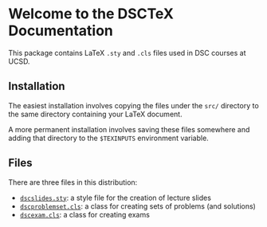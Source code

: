 # Welcome to the DSCTeX Documentation

This package contains LaTeX `.sty` and `.cls` files used in DSC courses at UCSD.

## Installation

The easiest installation involves copying the files under the `src/` directory
to the same directory containing your LaTeX document.

A more permanent installation involves saving these files somewhere and adding
that directory to the `$TEXINPUTS` environment variable.

## Files

There are three files in this distribution:

- [`dscslides.sty`](dscslides.md): a style file for the creation of lecture slides
- [`dscproblemset.cls`](dscproblemset.cls): a class for creating sets of problems (and solutions)
- [`dscexam.cls`](dscexam.cls): a class for creating exams
